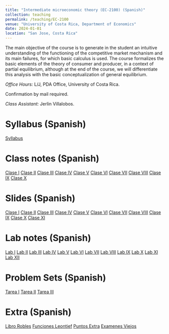 ```yaml
---
title: "Intermediate microeconomic theory (EC-2100) (Spanish)"
collection: teaching
permalink: /teaching/EC-2100
venue: "University of Costa Rica, Department of Economics"
date: 2024-01-01
location: "San Jose, Costa Rica"
---
```

The main objective of the course is to generate in the student an intuitive understanding of the functioning of the competitive market mechanism and its main failures, for which basic calculus is used. The course formalizes the basic elements of the theory of consumer and producer, in a context of partial equilibrium, although at the end of the course, we will differentiate this analysis with the basic conceptualization of general equilibrium.

*Office Hours:* L/J, PDA Office, University of Costa Rica. 

Confirmation by mail required. 

*Class Assistant:* Jerlin Villalobos. 


Syllabus (Spanish)
======

[Syllabus](https://drive.google.com/file/d/1PaqGsIHPpH0za3paKxf6sdC9s00UT5lD/view?usp=sharing)


Class notes (Spanish)
======

[Clase I](https://drive.google.com/file/d/1yVTtWc4iQX9JQEsMhe-cGwnuNHn9nhmT/view?usp=sharing)
[Clase II](https://drive.google.com/file/d/1zboAlpJeuhzzu16_L_Zdw-6eGdLCCkJV/view?usp=sharing)
[Clase III](https://drive.google.com/file/d/1_JkGphRN81c3XJiuDHD7-vp0cBopYaL-/view?usp=sharing)
[Clase IV](https://drive.google.com/file/d/1kszrfs3Z49cJ3xI3OSW_ZFOpS-XtN8Vp/view?usp=sharing)
[Clase V](https://drive.google.com/file/d/15NLdPepOxPsVBvtRLgdkBatB6DEx0CyM/view?usp=sharing)
[Clase VI](https://drive.google.com/file/d/1XUkNEPTjdePmGEV4XXe3xeUzUA0fQ6kj/view?usp=sharing)
[Clase VII](https://drive.google.com/file/d/1gFnCYT1ccw2M1SUGiThPeJx17cPQ4Qv8/view?usp=sharing)
[Clase VIII](https://drive.google.com/file/d/1GHYaBpVx-FN1ckHIo6SpggnbiNROLRgt/view?usp=sharing)
[Clase IX](https://drive.google.com/file/d/1lFnP9_o50wz4Jo1z93fh6TWzLOrETJya/view?usp=sharing)
[Clase X](https://drive.google.com/file/d/1VgGwyb1lKbapB8aS5GQKBE1OPni8DNmR/view?usp=sharing)

Slides (Spanish)
======
[Clase I](https://drive.google.com/file/d/15PnM8OHwYl3wzTf0-37ryqWB57ZV_tgH/view?usp=sharing)
[Clase II](https://drive.google.com/file/d/1b3rQdZbWL83s0cE6hqVicx0BXTgWxH65/view?usp=sharing)
[Clase III](https://drive.google.com/file/d/1_6V_x84JETDuqz6i_bqcwEfw46lNaVQZ/view?usp=sharing)
[Clase IV](https://drive.google.com/file/d/1QjtrwBo_n6JSOt27L44QjSSQy6plFQ23/view?usp=sharing)
[Clase V](https://drive.google.com/file/d/1IvWNTO7FzAnfU0Wsu33mw-TE53XkcwKv/view?usp=sharing)
[Clase VI](https://drive.google.com/file/d/1eKl042x_wDr6aeQE30Xs6_krUjUw6wp9/view?usp=sharing)
[Clase VII](https://drive.google.com/file/d/1Hj3szZuXA8hDoD4WJM6gsUBZtoIrY8Da/view?usp=sharing)
[Clase VIII](https://drive.google.com/file/d/1vABDDZOj6BJF2-eKHNycZG3Q8JIpTcgF/view?usp=sharing)
[Clase IX](https://drive.google.com/file/d/1LiVJfjqdWWbX3tsQ75vWSkhiPG6Qnj-C/view?usp=sharing)
[Clase X](https://drive.google.com/file/d/1m-tDad80ZGDDPk1GVveYNwabUrwKSsri/view?usp=sharing)
[Clase XI](https://drive.google.com/file/d/1VA9iJ0HvddY7fzYb17Ht85zyQ-lCDufv/view?usp=sharing)









Lab notes (Spanish)
======
[Lab I](https://drive.google.com/file/d/1pH0Xmn8te84nb1RRm8194hv2JfN7Jrtw/view?usp=sharing)
[Lab II](https://drive.google.com/file/d/1T2f6k-3fl5KVQRsVZrYF4sWBMSYPLEvR/view?usp=sharing)
[Lab III](https://drive.google.com/file/d/1o_QGS0Gjmi_vguVCAfnaxgqsiCZQXR-_/view?usp=sharing)
[Lab IV](https://drive.google.com/file/d/1YEMXqYsISNlb7nQD1X6LfZKWK9i-UtUJ/view?usp=sharing)
[Lab V](https://drive.google.com/file/d/1yxeWiPSr9ratOWoV-JI63g0DuZc6eobW/view?usp=sharing)
[Lab VI](https://drive.google.com/file/d/1iQ8uVzNm2buijjKnlh1QY0JTK3M5wT2m/view?usp=sharing)
[Lab VII](https://drive.google.com/file/d/1uWxXuPPC5VUrgwxm9kH_wzlPcYbfHNVO/view?usp=sharing)
[Lab VIII](https://drive.google.com/file/d/1WtSYkESIb67ZZG-Ic3AGAFLL9g-RH1Uq/view?usp=sharing)
[Lab IX](https://drive.google.com/file/d/1rzPgg2W8-KHcz1x_4snF4-9WqnxwAhie/view?usp=sharing)
[Lab X](https://drive.google.com/file/d/1FpLeDKTKcPWsR-EYlfF-GCmOEcozLTfn/view?usp=sharing)
[Lab XI](https://drive.google.com/file/d/17yXn63Pca3tUfxTuK3GDJu6qikxsiHR3/view?usp=sharing)
[Lab XII](https://drive.google.com/file/d/1Jub4CttpRDdx7F-ZUMDHByxmzwi-_Cyr/view?usp=sharing)


Problem Sets (Spanish)
======
[Tarea I](https://drive.google.com/file/d/1pLJQrW4_cCkvcT-zQbSq9PNeo-NdQ-ZF/view?usp=sharing)
[Tarea II](https://drive.google.com/file/d/1D9hk4dCHE68TqC5IGCLpFQK8LU6-BtS3/view?usp=sharing)
[Tarea III](https://drive.google.com/file/d/197Me6YlCc48kjCVwk4m3Y1OG7VUiOjyS/view?usp=sharing)

Extra (Spanish)
======
[Libro Robles](https://ecodatos.fce.ucr.ac.cr/s/EtBabRya3wJyrNZ)
[Funciones Leontief](https://drive.google.com/file/d/1_ioQ1Dgn-Er6TSlQ_aOeWuBw4xfIhWXQ/view?usp=sharing)
[Puntos Extra](https://docs.google.com/spreadsheets/d/1cEXqJuUpQ1DYGHn1hZ4e-jxQXhxtFW0n-0gjg5-raYE/edit?usp=sharing)
[Examenes Viejos](https://drive.google.com/drive/folders/1crkfM-zUy2GpU1yJ1UmrzsBBZdaCj3ML?usp=sharing)


